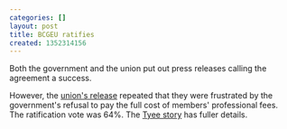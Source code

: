 ```yaml
---
categories: []
layout: post
title: BCGEU ratifies
created: 1352314156
---
```

<p>Both the government and the union put out press releases calling the agreement a success.</p>
<p>However, the <a href="http://www.bcgeu.ca/master-16-ratified-121105" rel="external">union&#39;s release</a> repeated that they were frustrated by the government&#39;s refusal to pay the full cost of members&#39; professional fees.<br />
	The ratification vote was 64%. The <a href="http://thetyee.ca/Blogs/TheHook/BC-Politics/2012/11/05/RatifyDeceit/">Tyee story</a> has fuller details.</p>

